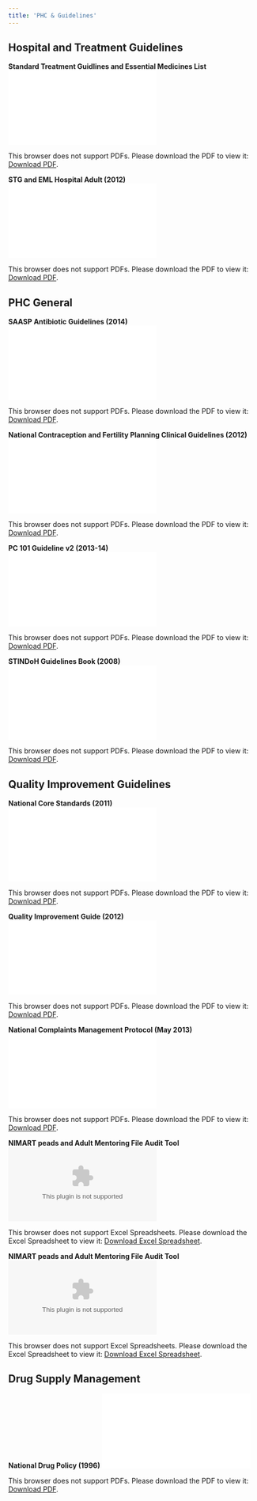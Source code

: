 ```yaml
---
title: 'PHC & Guidelines'
---
```

## Hospital and Treatment Guidelines
**Standard Treatment Guidlines and Essential Medicines List**
<object data="/pdfs/phc-guidelines/Standard treatment guidlines and essential medicines list.pdf" type="application/pdf" width="100%" height="800px">
    <embed src="/pdfs/phc-guidelines/Standard treatment guidlines and essential medicines list.pdf">
        <p>This browser does not support PDFs. Please download the PDF to view it: <a href="/pdfs/phc-guidelines/Standard treatment guidlines and essential medicines list.pdf">Download PDF</a>.</p>
    </embed>
</object>

**STG and EML Hospital Adult (2012)**
<object data="/pdfs/phc-guidelines/STG and EML_Hospital_Adult_2012c.pdf" type="application/pdf" width="100%" height="800px">
    <embed src="/pdfs/phc-guidelines/STG and EML_Hospital_Adult_2012c.pdf">
        <p>This browser does not support PDFs. Please download the PDF to view it: <a href="/pdfs/phc-guidelines/STG and EML_Hospital_Adult_2012c.pdf">Download PDF</a>.</p>
    </embed>
</object>

## PHC General
**SAASP Antibiotic Guidelines (2014)**
<object data="/pdfs/phc-guidelines/saasp_antibiotic_guidelines_2014.compressed.pdf" type="application/pdf" width="100%" height="800px">
    <embed src="/pdfs/phc-guidelines/saasp_antibiotic_guidelines_2014.compressed.pdf">
        <p>This browser does not support PDFs. Please download the PDF to view it: <a href="/pdfs/phc-guidelines/saasp_antibiotic_guidelines_2014.compressed.pdf">Download PDF</a>.</p>
    </embed>
</object>

**National Contraception and Fertility Planning Clinical Guidelines (2012)**
<object data="/pdfs/phc-guidelines/national contraception and fertility planning-clinical-guidelines 2012 .pdf" type="application/pdf" width="100%" height="800px">
    <embed src="/pdfs/phc-guidelines/national contraception and fertility planning-clinical-guidelines 2012 .pdf">
        <p>This browser does not support PDFs. Please download the PDF to view it: <a href="/pdfs/phc-guidelines/national contraception and fertility planning-clinical-guidelines 2012 .pdf">Download PDF</a>.</p>
    </embed>
</object>

**PC 101 Guideline v2 (2013-14)**
<object data="/pdfs/phc-guidelines/PC 101 Guideline v2 2013 14.pdf" type="application/pdf" width="100%" height="800px">
    <embed src="/pdfs/phc-guidelines/PC 101 Guideline v2 2013 14.pdf">
        <p>This browser does not support PDFs. Please download the PDF to view it: <a href="/pdfs/phc-guidelines/PC 101 Guideline v2 2013 14.pdf">Download PDF</a>.</p>
    </embed>
</object>

**STINDoH Guidelines Book (2008)**
<object data="/pdfs/phc-guidelines/STINDoHGuidelinesBook2008Edited.pdf" type="application/pdf" width="100%" height="800px">
    <embed src="/pdfs/phc-guidelines/STINDoHGuidelinesBook2008Edited.pdf">
        <p>This browser does not support PDFs. Please download the PDF to view it: <a href="/pdfs/phc-guidelines/STINDoHGuidelinesBook2008Edited.pdf">Download PDF</a>.</p>
    </embed>
</object>

## Quality Improvement Guidelines
**National Core Standards (2011)**
<object data="/pdfs/phc-guidelines/1. National Core Standards 2011.pdf" type="application/pdf" width="100%" height="800px">
    <embed src="/pdfs/phc-guidelines/1. National Core Standards 2011.pdf">
        <p>This browser does not support PDFs. Please download the PDF to view it: <a href="/pdfs/phc-guidelines/1. National Core Standards 2011.pdf">Download PDF</a>.</p>
    </embed>
</object>

**Quality Improvement Guide (2012)**
<object data="/pdfs/phc-guidelines/2. Quality Improvement Guide 2012.pdf" type="application/pdf" width="100%" height="800px">
    <embed src="/pdfs/phc-guidelines/2. Quality Improvement Guide 2012.pdf">
        <p>This browser does not support PDFs. Please download the PDF to view it: <a href="/pdfs/phc-guidelines/2. Quality Improvement Guide 2012.pdf">Download PDF</a>.</p>
    </embed>
</object>

**National Complaints Management Protocol (May 2013)**
<object data="/pdfs/phc-guidelines/3. National Complaints Management Protocol _May 2013.pdf" type="application/pdf" width="100%" height="800px">
    <embed src="/pdfs/phc-guidelines/3. National Complaints Management Protocol _May 2013.pdf">
        <p>This browser does not support PDFs. Please download the PDF to view it: <a href="/pdfs/phc-guidelines/3. National Complaints Management Protocol _May 2013.pdf">Download PDF</a>.</p>
    </embed>
</object>

**NIMART peads and Adult Mentoring File Audit Tool**
<object data="/pdfs/phc-guidelines/4. NIMART peads and Adult mentoring file audit tool.xlsx" type="application/vnd.openxmlformats-officedocument.spreadsheetml.sheet" width="100%" height="800px">
    <embed src="/pdfs/phc-guidelines/4. NIMART peads and Adult mentoring file audit tool.xlsx">
        <p>This browser does not support Excel Spreadsheets. Please download the Excel Spreadsheet to view it: <a href="/pdfs/phc-guidelines/4. NIMART peads and Adult mentoring file audit tool.xlsx">Download Excel Spreadsheet</a>.</p>
    </embed>
</object>

**NIMART peads and Adult Mentoring File Audit Tool**
<object data="/pdfs/phc-guidelines/5. TBHIV Register_Audit_Tool_v11.xlsx" type="application/vnd.openxmlformats-officedocument.spreadsheetml.sheet" width="100%" height="800px">
    <embed src="/pdfs/phc-guidelines/5. TBHIV Register_Audit_Tool_v11.xlsx">
        <p>This browser does not support Excel Spreadsheets. Please download the Excel Spreadsheet to view it: <a href="/pdfs/phc-guidelines/5. TBHIV Register_Audit_Tool_v11.xlsx">Download Excel Spreadsheet</a>.</p>
    </embed>
</object>

<!-- **Register Audit Tool - ITECH SA SURE SOP with Excel Tool**
<object data="/pdfs/phc-guidelines/6. Register Audit tool_ ITECH_SA SURE_SOP with Excel Tool.docx" type="application/vnd.openxmlformats-officedocument.wordprocessingml.document" width="100%" height="800px">
    <embed src="/pdfs/phc-guidelines/6. Register Audit tool_ ITECH_SA SURE_SOP with Excel Tool.docx">
        <p>This browser does not support PDFs. Please download the PDF to view it: <a href="/pdfs/phc-guidelines/6. Register Audit tool_ ITECH_SA SURE_SOP with Excel Tool.docx">Download PDF</a>.</p>
    </embed>
</object> -->

## Drug Supply Management
**National Drug Policy (1996)**
<object data="/pdfs/phc-guidelines/National Drug Policy 1996.pdf" type="application/pdf" width="100%" height="800px">
    <embed src="/pdfs/phc-guidelines/National Drug Policy 1996.pdf">
        <p>This browser does not support PDFs. Please download the PDF to view it: <a href="/pdfs/phc-guidelines/National Drug Policy 1996.pdf">Download PDF</a>.</p>
    </embed>
</object>
